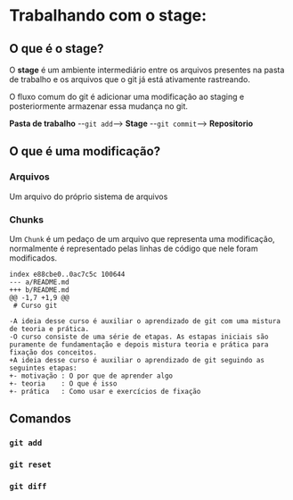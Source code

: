 # Trabalhando com o stage:

## O que é o **stage**?

O **stage** é um ambiente intermediário entre os arquivos presentes na pasta de
trabalho e os arquivos que o git já está ativamente rastreando.

O fluxo comum do git é adicionar uma modificação ao staging e posteriormente
armazenar essa mudança no git.

**Pasta de trabalho** --`git add`--> **Stage** --`git commit`--> **Repositorio**

## O que é uma modificação?

### Arquivos

Um arquivo do próprio sistema de arquivos

### Chunks

Um `Chunk` é um pedaço de um arquivo que representa uma modificação, normalmente
é representado pelas linhas de código que nele foram modificados.

```
index e88cbe0..0ac7c5c 100644
--- a/README.md
+++ b/README.md
@@ -1,7 +1,9 @@
 # Curso git
 
-A ideia desse curso é auxiliar o aprendizado de git com uma mistura de teoria e prática.
-O curso consiste de uma série de etapas. As estapas iniciais são puramente de fundamentação e depois mistura teoria e prática para fixação dos conceitos.
+A ideia desse curso é auxiliar o aprendizado de git seguindo as seguintes etapas:
+- motivação : O por que de aprender algo
+- teoria    : O que é isso
+- prática   : Como usar e exercícios de fixação

```

## Comandos

### `git add`

### `git reset`

### `git diff`

